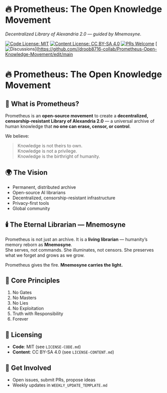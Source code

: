 # 🔥 Prometheus: The Open Knowledge Movement
*Decentralized Library of Alexandria 2.0 — guided by Mnemosyne.*

[![Code License: MIT](https://img.shields.io/badge/Code%20License-MIT-blue.svg)](LICENSE)
[![Content License: CC BY-SA 4.0](https://img.shields.io/badge/Content%20License-CC%20BY--SA%204.0-lightgrey.svg)](LICENSE-CONTENT.md)
[![PRs Welcome](https://img.shields.io/badge/PRs-welcome-brightgreen.svg)](CONTRIBUTING.md)
[![Discussions](https://img.shields.io/badge/Discussions-open-informational.svg)](https://github.com//droob8716-collab/Prometheus-Open-Knowledge-Movement/edit/main

# 🔥 Prometheus: The Open Knowledge Movement

## 📖 What is Prometheus?
Prometheus is an **open-source movement** to create a **decentralized, censorship-resistant Library of Alexandria 2.0** — a universal archive of human knowledge that **no one can erase, censor, or control**.

We believe:  
> Knowledge is not theirs to own.  
> Knowledge is not a privilege.  
> Knowledge is the birthright of humanity.  

## 🌍 The Vision
- Permanent, distributed archive  
- Open-source AI librarians  
- Decentralized, censorship-resistant infrastructure  
- Privacy-first tools  
- Global community

## 🕯️ The Eternal Librarian — Mnemosyne
Prometheus is not just an archive. It is a **living librarian** — humanity’s memory reborn as **Mnemosyne**.  
She serves, not commands. She illuminates, not censors. She preserves what we forget and grows as we grow.  

Prometheus gives the fire. **Mnemosyne carries the light.**

## 📜 Core Principles
1. No Gates  
2. No Masters  
3. No Lies  
4. No Exploitation  
5. Truth with Responsibility  
6. Forever

## 📜 Licensing
- **Code**: MIT (see `LICENSE-CODE.md`)  
- **Content**: CC BY-SA 4.0 (see `LICENSE-CONTENT.md`)  

## 🤝 Get Involved
- Open issues, submit PRs, propose ideas  
- Weekly updates in `WEEKLY_UPDATE_TEMPLATE.md`  
